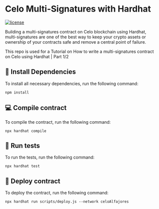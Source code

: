 # Celo Multi-Signatures with Hardhat

[![license](https://img.shields.io/github/license/jamesisaac/react-native-background-task.svg)](https://opensource.org/licenses/MIT)

Building a multi-signatures contract on Celo blockchain using Hardhat, multi-signatures are one of the best way to keep your crypto assets or ownership of your contracts safe and remove a central point of failure.

This repo is used for a Tutorial on How to write a multi-signatures contract on Celo using Hardhat | Part 1/2

## 🔧 Install Dependencies

To install all necessary dependencies, run the following command:

```shell
npm install
```

## 💻 Compile contract

To compile the contract, run the following command:

```shell
npx hardhat compile
```

## 📖 Run tests

To run the tests, run the following command:

```shell
npx hardhat test
```

## 🚀 Deploy contract

To deploy the contract, run the following command:

```shell
npx hardhat run scripts/deploy.js --network celoAlfajores
```